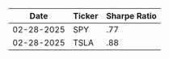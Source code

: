 | Date  | Ticker | Sharpe Ratio |
| ------ |--------| -------- |
| 02-28-2025  | SPY |  .77  |
| 02-28-2025 |  TSLA | .88  |
